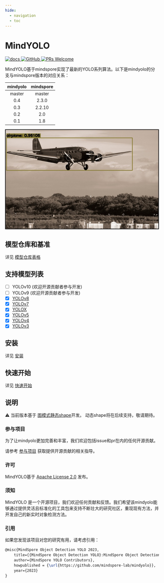 ```yaml
---
hide:
  - navigation
  - toc
---
```



# MindYOLO

<p align="left">
    <a href="https://github.com/mindspore-lab/mindyolo/blob/master/README.md">
        <img alt="docs" src="https://img.shields.io/badge/docs-latest-blue">
    </a>
    <a href="https://github.com/mindspore-lab/mindyolo/blob/master/LICENSE">
        <img alt="GitHub" src="https://img.shields.io/github/license/mindspore-lab/mindcv.svg">
    </a>
    <a href="https://github.com/mindspore-lab/mindyolo/pulls">
        <img alt="PRs Welcome" src="https://img.shields.io/badge/PRs-welcome-pink.svg">
    </a>
</p>

MindYOLO基于mindspore实现了最新的YOLO系列算法。以下是mindyolo的分支与mindspore版本的对应关系：

|  mindyolo  |  mindspore  |
|    :--:    |     :--:    |
|   master   |    master   |
|    0.4     |    2.3.0    |
|    0.3     |    2.2.10   |
|    0.2     |    2.0      |
|    0.1     |    1.8      |

<img src="https://raw.githubusercontent.com/mindspore-lab/mindyolo/master/.github/000000137950.jpg" />

## 模型仓库和基准

详见 [模型仓库表格](modelzoo/benchmark.md)

## 支持模型列表
- [ ] YOLOv10 (欢迎开源贡献者参与开发)
- [ ] YOLOv9 (欢迎开源贡献者参与开发)
- [x] [YOLOv8](modelzoo/yolov8.md)
- [x] [YOLOv7](modelzoo/yolov7.md)
- [x] [YOLOX](modelzoo/yolox.md)
- [x] [YOLOv5](modelzoo/yolov5.md)
- [x] [YOLOv4](modelzoo/yolov4.md)
- [x] [YOLOv3](modelzoo/yolov3.md)

## 安装

详见 [安装](installation.md)

## 快速开始

详见 [快速开始](tutorials/quick_start.md)

## 说明

⚠️ 当前版本基于 [图模式静态shape](https://mindspore.cn/docs/en/r2.0/note/static_graph_syntax_support.html)开发。
动态shape将在后续支持，敬请期待。

### 参与项目

为了让mindyolo更加完善和丰富，我们欢迎包括issue和pr在内的任何开源贡献。

请参考 [参与项目](notes/contributing.md) 获取提供开源贡献的相关指导。

### 许可

MindYOLO基于 [Apache License 2.0](https://github.com/mindspore-lab/mindyolo/blob/master/LICENSE.md) 发布。

### 须知

MindYOLO 是一个开源项目，我们欢迎任何贡献和反馈。我们希望该mindyolo能够通过提供灵活且标准化的工具包来支持不断壮大的研究社区，重现现有方法，并开发自己的新实时对象检测方法。

### 引用

如果您发现该项目对您的研究有用，请考虑引用：

```latex
@misc{MindSpore Object Detection YOLO 2023,
    title={{MindSpore Object Detection YOLO}:MindSpore Object Detection YOLO Toolbox and Benchmark},
    author={MindSpore YOLO Contributors},
    howpublished = {\url{https://github.com/mindspore-lab/mindyolo}},
    year={2023}
}
```
